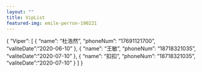 ```yaml
---
layout: ""
title: VipList
featured-img: emile-perron-190221
---
```

{
    “Viper”: [
        {
            “name”: “杜浩然”,
            “phoneNum”: “17691121700”,
            “valiteDate”:“2020-06-10”
        },
        {
         “name”: “王敏”,
         “phoneNum”: “18718321035”,
         “valiteDate”:“2020-07-10”
         },
         {
         “name”: “扣扣”,
         “phoneNum”: “18718321035”,
         “valiteDate”:“2020-07-10”
        }
    ]
}

